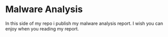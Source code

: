 # Malware Analysis 
In this side of my repo i publish my malware analysis report. I wish you can enjoy when you reading my report. 
